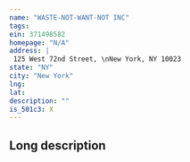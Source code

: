 ```yaml
---
name: "WASTE-NOT-WANT-NOT INC"
tags:
ein: 371498582
homepage: "N/A"
address: |
 125 West 72nd Street, \nNew York, NY 10023
state: "NY"
city: "New York"
lng: 
lat: 
description: ""
is_501c3: X
---
```


## Long description


